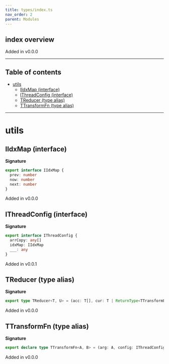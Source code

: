 ```yaml
---
title: types/index.ts
nav_order: 2
parent: Modules
---
```


## index overview

Added in v0.0.0

---

<h2 class="text-delta">Table of contents</h2>

- [utils](#utils)
  - [IIdxMap (interface)](#iidxmap-interface)
  - [IThreadConfig (interface)](#ithreadconfig-interface)
  - [TReducer (type alias)](#treducer-type-alias)
  - [TTransformFn (type alias)](#ttransformfn-type-alias)

---

# utils

## IIdxMap (interface)

**Signature**

```ts
export interface IIdxMap {
  prev: number
  now: number
  next: number
}
```

Added in v0.0.0

## IThreadConfig (interface)

**Signature**

```ts
export interface IThreadConfig {
  arrCopy: any[]
  idxMap: IIdxMap
  ___: any
}
```

Added in v0.0.1

## TReducer (type alias)

**Signature**

```ts
export type TReducer<T, U> = (acc: T[], cur: T | ReturnType<TTransformFn<T, U>>) => U[]
```

Added in v0.0.0

## TTransformFn (type alias)

**Signature**

```ts
export declare type TTransformFn<A, B> = (arg: A, config: IThreadConfig) => B
```

Added in v0.0.0
